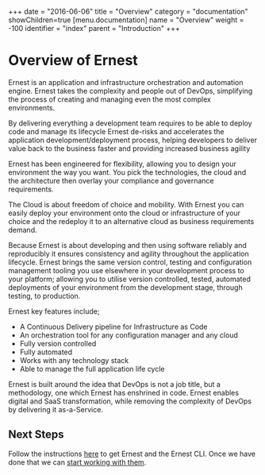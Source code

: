 +++
date = "2016-06-06"
title = "Overview"
category = "documentation"
showChildren=true
[menu.documentation]
  name = "Overview"
  weight = -100
  identifier = "index"
  parent = "Introduction"
+++

# Overview of Ernest

Ernest is an application and infrastructure orchestration and automation engine. Ernest takes the complexity and people out of DevOps, simplifying the process of creating and managing even the most complex environments.

By delivering everything a development team requires to be able to deploy code and manage its lifecycle Ernest de-risks and accelerates the application development/deployment process, helping developers to deliver value back to the business faster and providing increased business agility

Ernest has been engineered for flexibility, allowing you to design your environment the way you want. You pick the technologies, the cloud and the architecture then overlay your compliance and governance requirements.

The Cloud is about freedom of choice and mobility. With Ernest you can easily deploy your environment onto the cloud or infrastructure of your choice and the redeploy it to an alternative cloud as business requirements demand.

Because Ernest is about developing and then using software reliably and reproducibly it ensures consistency and agility throughout the application lifecycle. Ernest brings the same version control, testing and configuration management tooling you use elsewhere in your development process to your platform; allowing you to utilise version controlled, tested, automated deployments of your environment from the development stage, through testing, to production.

Ernest key features include;

* A Continuous Delivery pipeline for Infrastructure as Code
* An orchestration tool for any configuration manager and any cloud
* Fully version controlled
* Fully automated
* Works with any technology stack
* Able to manage the full application life cycle

Ernest is built around the idea that DevOps is not a job title, but a methodology, one which Ernest has enshrined in code. Ernest enables digital and SaaS transformation, while removing the complexity of DevOps by delivering it as-a-Service. 

## Next Steps

Follow the instructions [here](/download/) to get Ernest and the Ernest CLI. Once we have done that we can [start working with them](/documentation/cli-guide/).